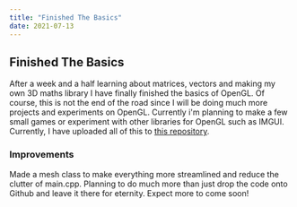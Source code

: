 ```yaml
---
title: "Finished The Basics"
date: 2021-07-13
---
```

## Finished The Basics
After a week and a half learning about matrices, vectors and making my own 3D maths library I have finally finished the basics of OpenGL. Of course, this is not the end of the road since I will be doing much more projects and experiments on OpenGL.
Currently i'm planning to make a few small games or experiment with other libraries for OpenGL such as IMGUI. Currently, I have uploaded all of this to [this repository](https://github.com/ghostly-developer/OpenGL-Journey).

### Improvements
Made a mesh class to make everything more streamlined and reduce the clutter of main.cpp. Planning to do much more than just drop the code onto Github and leave it there for eternity. Expect more to come soon!

